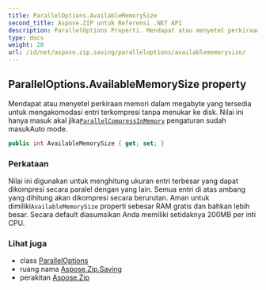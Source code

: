 ```yaml
---
title: ParallelOptions.AvailableMemorySize
second_title: Aspose.ZIP untuk Referensi .NET API
description: ParallelOptions Properti. Mendapat atau menyetel perkiraan memori dalam megabyte yang tersedia untuk mengakomodasi entri terkompresi tanpa menukar ke disk. Nilai ini hanya masuk akal jikaParallelCompressInMemory pengaturan sudah masukAuto mode.
type: docs
weight: 20
url: /id/net/aspose.zip.saving/paralleloptions/availablememorysize/
---
```

## ParallelOptions.AvailableMemorySize property

Mendapat atau menyetel perkiraan memori dalam megabyte yang tersedia untuk mengakomodasi entri terkompresi tanpa menukar ke disk. Nilai ini hanya masuk akal jika[`ParallelCompressInMemory`](../parallelcompressinmemory/) pengaturan sudah masukAuto mode.

```csharp
public int AvailableMemorySize { get; set; }
```

### Perkataan

Nilai ini digunakan untuk menghitung ukuran entri terbesar yang dapat dikompresi secara paralel dengan yang lain. Semua entri di atas ambang yang dihitung akan dikompresi secara berurutan. Aman untuk dimiliki`AvailableMemorySize` properti sebesar RAM gratis dan bahkan lebih besar. Secara default diasumsikan Anda memiliki setidaknya 200MB per inti CPU.

### Lihat juga

* class [ParallelOptions](../)
* ruang nama [Aspose.Zip.Saving](../../paralleloptions/)
* perakitan [Aspose.Zip](../../../)


